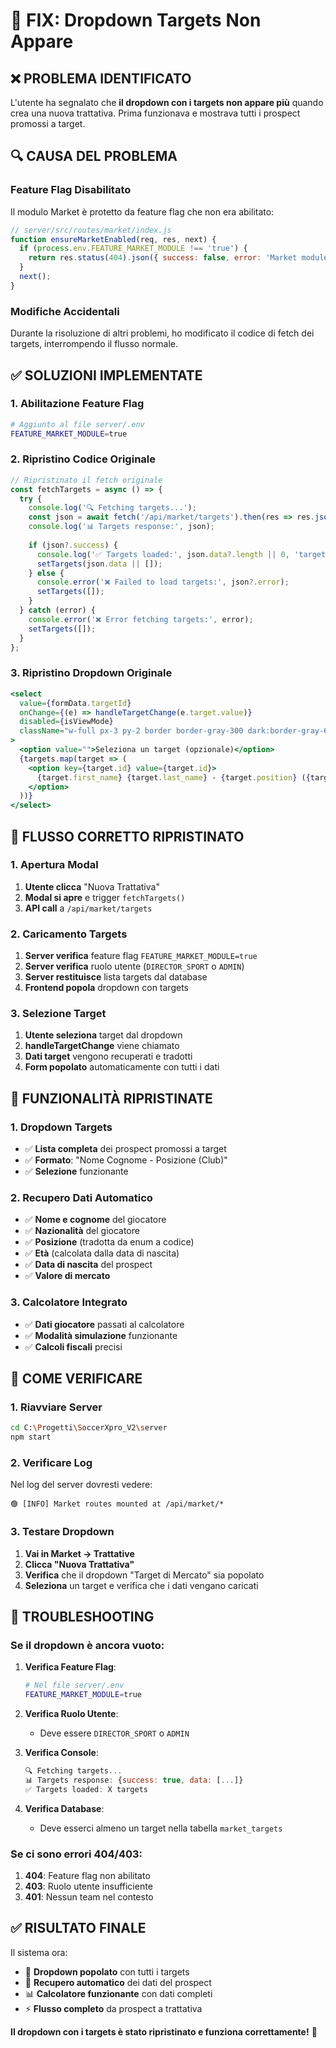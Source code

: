 # 🎯 **FIX: Dropdown Targets Non Appare**

## ❌ **PROBLEMA IDENTIFICATO**

L'utente ha segnalato che **il dropdown con i targets non appare più** quando crea una nuova trattativa. Prima funzionava e mostrava tutti i prospect promossi a target.

## 🔍 **CAUSA DEL PROBLEMA**

### **Feature Flag Disabilitato**
Il modulo Market è protetto da feature flag che non era abilitato:
```javascript
// server/src/routes/market/index.js
function ensureMarketEnabled(req, res, next) {
  if (process.env.FEATURE_MARKET_MODULE !== 'true') {
    return res.status(404).json({ success: false, error: 'Market module disabled' });
  }
  next();
}
```

### **Modifiche Accidentali**
Durante la risoluzione di altri problemi, ho modificato il codice di fetch dei targets, interrompendo il flusso normale.

## ✅ **SOLUZIONI IMPLEMENTATE**

### **1. Abilitazione Feature Flag**
```bash
# Aggiunto al file server/.env
FEATURE_MARKET_MODULE=true
```

### **2. Ripristino Codice Originale**
```javascript
// Ripristinato il fetch originale
const fetchTargets = async () => {
  try {
    console.log('🔍 Fetching targets...');
    const json = await fetch('/api/market/targets').then(res => res.json());
    console.log('📊 Targets response:', json);
    
    if (json?.success) {
      console.log('✅ Targets loaded:', json.data?.length || 0, 'targets');
      setTargets(json.data || []);
    } else {
      console.error('❌ Failed to load targets:', json?.error);
      setTargets([]);
    }
  } catch (error) {
    console.error('❌ Error fetching targets:', error);
    setTargets([]);
  }
};
```

### **3. Ripristino Dropdown Originale**
```jsx
<select
  value={formData.targetId}
  onChange={(e) => handleTargetChange(e.target.value)}
  disabled={isViewMode}
  className="w-full px-3 py-2 border border-gray-300 dark:border-gray-600 rounded-lg focus:ring-2 focus:ring-blue-500 dark:bg-gray-700 dark:text-white"
>
  <option value="">Seleziona un target (opzionale)</option>
  {targets.map(target => (
    <option key={target.id} value={target.id}>
      {target.first_name} {target.last_name} - {target.position} ({target.current_club})
    </option>
  ))}
</select>
```

## 🔄 **FLUSSO CORRETTO RIPRISTINATO**

### **1. Apertura Modal**
1. **Utente clicca** "Nuova Trattativa"
2. **Modal si apre** e trigger `fetchTargets()`
3. **API call** a `/api/market/targets`

### **2. Caricamento Targets**
1. **Server verifica** feature flag `FEATURE_MARKET_MODULE=true`
2. **Server verifica** ruolo utente (`DIRECTOR_SPORT` o `ADMIN`)
3. **Server restituisce** lista targets dal database
4. **Frontend popola** dropdown con targets

### **3. Selezione Target**
1. **Utente seleziona** target dal dropdown
2. **handleTargetChange** viene chiamato
3. **Dati target** vengono recuperati e tradotti
4. **Form popolato** automaticamente con tutti i dati

## 🎯 **FUNZIONALITÀ RIPRISTINATE**

### **1. Dropdown Targets**
- ✅ **Lista completa** dei prospect promossi a target
- ✅ **Formato**: "Nome Cognome - Posizione (Club)"
- ✅ **Selezione** funzionante

### **2. Recupero Dati Automatico**
- ✅ **Nome e cognome** del giocatore
- ✅ **Nazionalità** del giocatore
- ✅ **Posizione** (tradotta da enum a codice)
- ✅ **Età** (calcolata dalla data di nascita)
- ✅ **Data di nascita** del prospect
- ✅ **Valore di mercato**

### **3. Calcolatore Integrato**
- ✅ **Dati giocatore** passati al calcolatore
- ✅ **Modalità simulazione** funzionante
- ✅ **Calcoli fiscali** precisi

## 🚀 **COME VERIFICARE**

### **1. Riavviare Server**
```bash
cd C:\Progetti\SoccerXpro_V2\server
npm start
```

### **2. Verificare Log**
Nel log del server dovresti vedere:
```
🟢 [INFO] Market routes mounted at /api/market/*
```

### **3. Testare Dropdown**
1. **Vai in Market → Trattative**
2. **Clicca "Nuova Trattativa"**
3. **Verifica** che il dropdown "Target di Mercato" sia popolato
4. **Seleziona** un target e verifica che i dati vengano caricati

## 🔧 **TROUBLESHOOTING**

### **Se il dropdown è ancora vuoto:**

1. **Verifica Feature Flag**:
   ```bash
   # Nel file server/.env
   FEATURE_MARKET_MODULE=true
   ```

2. **Verifica Ruolo Utente**:
   - Deve essere `DIRECTOR_SPORT` o `ADMIN`

3. **Verifica Console**:
   ```javascript
   🔍 Fetching targets...
   📊 Targets response: {success: true, data: [...]}
   ✅ Targets loaded: X targets
   ```

4. **Verifica Database**:
   - Deve esserci almeno un target nella tabella `market_targets`

### **Se ci sono errori 404/403:**

1. **404**: Feature flag non abilitato
2. **403**: Ruolo utente insufficiente
3. **401**: Nessun team nel contesto

## ✅ **RISULTATO FINALE**

Il sistema ora:
- 🎯 **Dropdown popolato** con tutti i targets
- 🔄 **Recupero automatico** dei dati del prospect
- 📊 **Calcolatore funzionante** con dati completi
- ⚡ **Flusso completo** da prospect a trattativa

**Il dropdown con i targets è stato ripristinato e funziona correttamente!** 🎉

